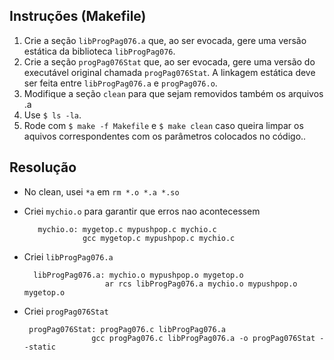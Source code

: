 ## Instruções (Makefile)
1. Crie a seção `libProgPag076.a` que, ao ser evocada, gere uma versão estática da biblioteca `libProgPag076`.
2. Crie a seção `progPag076Stat` que, ao ser evocada, gere uma versão do executável original chamada `progPag076Stat`. A linkagem estática deve ser feita entre `libProgPag076.a` e `progPag076.o`.
3. Modifique a seção `clean` para que sejam removidos também os arquivos .a
4. Use `$ ls -la`.
5. Rode com `$ make -f Makefile` e `$ make clean` caso queira limpar os aquivos correspondentes com os parâmetros colocados no código..

## Resolução
- No clean, usei `*a` em `rm *.o *.a *.so`
- Criei `mychio.o` para garantir que erros nao acontecessem
   ```
      mychio.o: mygetop.c mypushpop.c mychio.c
                gcc mygetop.c mypushpop.c mychio.c
    ```
- Criei `libProgPag076.a`
  ```
    libProgPag076.a: mychio.o mypushpop.o mygetop.o
                    ar rcs libProgPag076.a mychio.o mypushpop.o mygetop.o
  ```

- Criei `progPag076Stat`
  ```
   progPag076Stat: progPag076.c libProgPag076.a
                 gcc progPag076.c libProgPag076.a -o progPag076Stat --static
  ```
